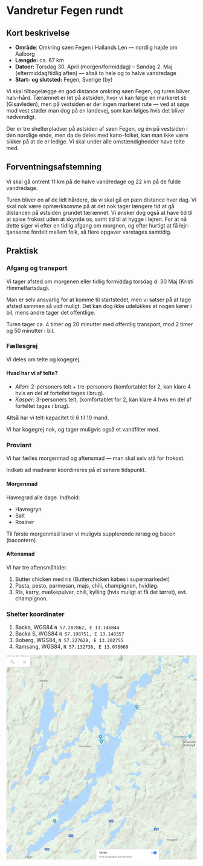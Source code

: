 # Vandretur Fegen rundt

## Kort beskrivelse

* __Område__: Omkring søen Fegen i Hallands Len — nordlig højde om Aalborg
* __Længde:__ ca. 67 km
* __Datoer:__ Torsdag 30. April (morgen/formiddag) – Søndag 2. Maj (eftermiddag/tidlig aften) — altså to hele og to halve vandredage
* __Start- og slutsted:__ Fegen, Sverige (by)

Vi skal tilbagelægge en god distance omkring søen Fegen, og turen bliver halv-hård.
Tærænnet er let på østsiden, hvor vi kan følge en markeret sti (Gisavleden), men på vestsiden er der ingen markeret rute — ved at søge mod vest støder man dog på en landevej, som kan følges hvis det bliver nødvendigt.

Der er tre shelterpladser på østsiden af søen Fegen, og én på vestsiden i den nordlige ende, men da de deles med kano-folket, kan man ikke være sikker på at de er ledige.
Vi skal under alle omstændighedder have telte med.

## Forventningsafstemning

Vi skal gå ontrent 11 km på de halve vandredage og 22 km på de fulde vandredage.

Turen bliver en af de lidt hårdere, da vi skal gå en pæn distance hver dag.
Vi skal nok være opmærksomme på at det nok tager længere tid at gå distancen på østsiden grundet tærænnet.
Vi ønsker dog også at have tid til at spise frokost uden at skynde os, samt tid til at hygge i lejren.
For at nå dette siger vi efter en tidlig afgang om morgnen, og efter hurtigt at få lejr-tjanserne fordelt mellem folk, så flere opgaver varetages samtidig.


## Praktisk

### Afgang og transport

Vi tager afsted om morgenen eller tidlig formiddag torsdag d. 30 Maj (Kristi Himmelfartsdag).

Man er selv ansvarlig for at komme til startstedet, men vi satser på at tage afsted sammen så vidt muligt.
Det kan dog ikke udelukkes at nogen kører i bil, mens andre tager det offentlige.

Turen tager ca. 4 timer og 20 minutter med offentlig transport, mod 2 timer og 50 minutter i bil.

### Fællesgrej

Vi deles om telte og kogegrej.

#### Hvad har vi af telte?

* _Allan:_ 2-personers telt + tre-personers (komfortablet for 2, kan klare 4 hvis en del af forteltet tages i brug).
* _Kasper:_ 3-personers telt, (komfortablet for 2, kan klare 4 hvis en del af forteltet tages i brug).

Altså har vi telt-kapacitet til 6 til 10 mand.

Vi har kogegrej nok, og tager muligvis også et vandfilter med.

### Proviant
Vi har fælles morgenmad og aftensmad — man skal selv stå for frokost.

Indkøb ad madvarer koordineres på et senere tidspunkt.

#### Morgenmad

Havregrød alle dage.
Indhold:

* Havregryn
* Salt
* Rosiner

Til første morgenmad laver vi muligvis supplerende røræg og bacon (bacontern).

#### Aftensmad

Vi har tre aftensmåltider.

1. Butter chicken med ris (Butterchicken købes i supermarkedet)
2. Pasta, pesto, parmesan, majs, chili, champignon, hvidløg.
3. Ris, karry, mælkepulver, chili, kylling (hvis muligt at få det tørret), evt. champignon.


### Shelter koordinater

1. Backa, WGS84 `N 57.202862, E 13.146844`
2. Backa S, WGS84 `N 57.198751, E 13.148357`
3. Boberg, WGS84, `N 57.227628, E 13.202755`
4. Ramsäng, WGS84, `N 57.132736, E 13.076669`

![Shelters er markeret på kortet med en "knappenål" med en hvid firkant i.](./shelters_kort.png)
